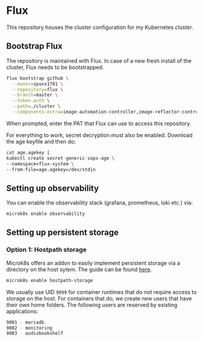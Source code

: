 # Flux

This repository houses the cluster configuration for my Kubernetes cluster.

## Bootstrap Flux

The repository is maintained with Flux. In case of a new fresh install of the cluster, Flux needs to be bootstrapped.

```bash
flux bootstrap github \
  --owner=spuxx1701 \
  --repository=flux \
  --branch=master \
  --token-auth \
  --path=./cluster \
  --components-extra=image-automation-controller,image-reflector-controller
```

When prompted, enter the PAT that Flux can use to access this repository.

For everything to work, secret decryption must also be enabled. Download the age keyfile and then do:

```bash
cat age.agekey |
kubectl create secret generic sops-age \
--namespace=flux-system \
--from-file=age.agekey=/dev/stdin

```

## Setting up observability

You can enable the observability stack (grafana, prometheus, loki etc.) via:

```bash
microk8s enable observability
```

## Setting up persistent storage

### Option 1: Hostpath storage

Microk8s offers an addon to easily implement persistent storage via a directory on the host sytem. The guide can be found [here](https://microk8s.io/docs/addon-hostpath-storage).

```bash
microk8s enable hostpath-storage
```

We usually use UID `9999` for container runtimes that do not require access to storage on the host. For containers that do, we create new users that have their own home folders. The following users are reserved by existing applications:

```bash
9001 - mariadb
9002 - monitoring
9003 - audiobookshelf
```
